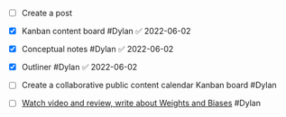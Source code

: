 - [ ] Create a post 
- [x] Kanban content board #Dylan ✅ 2022-06-02
- [x] Conceptual notes #Dylan ✅ 2022-06-02
- [x] Outliner #Dylan ✅ 2022-06-02

- [ ] Create a collaborative public content calendar Kanban board #Dylan 
- [ ] [Watch video and review, write about Weights and Biases](https://www.youtube.com/watch?v=krWjJcW80_A) #Dylan 
